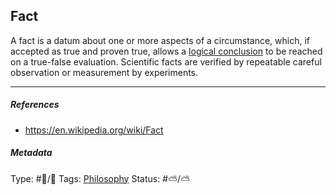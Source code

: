 ## Fact

A fact is a datum about one or more aspects of a circumstance, which, if accepted as true and proven true, allows a [logical conclusion](Logical%20consequence.md) to be reached on a true-false evaluation. Scientific facts are verified by repeatable careful observation or measurement by experiments.

---

##### References

* https://en.wikipedia.org/wiki/Fact

##### Metadata

Type: #🔵/🔵 
Tags: [Philosophy](Philosophy.md)
Status: #⛅️/⛅️

